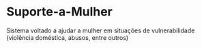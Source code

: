 # Suporte-a-Mulher
 Sistema voltado a ajudar a mulher em situações de vulnerabilidade (violência doméstica, abusos, entre outros)
